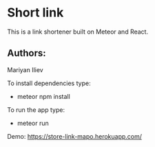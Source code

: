 # Short link

This is a link shortener built on Meteor and React.

## Authors:
Mariyan Iliev

To install dependencies type:
- meteor npm install

To run the app type:
- meteor run

Demo:
https://store-link-mapo.herokuapp.com/